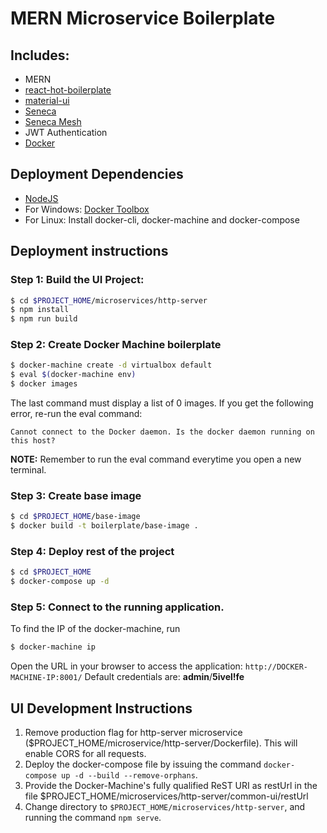 # MERN Microservice Boilerplate
## Includes:
- MERN
- [react-hot-boilerplate](https://github.com/gaearon/react-hot-boilerplate)
- [material-ui](http://material-ui.com)
- [Seneca](http://senecajs.org)
- [Seneca Mesh](https://github.com/rjrodger/seneca-mesh)
- JWT Authentication
- [Docker](https://docker.com)

## Deployment Dependencies
- [NodeJS](https://nodejs.org)
- For Windows: [Docker Toolbox](https://www.docker.com/products/docker-toolbox)
- For Linux: Install docker-cli, docker-machine and docker-compose

## Deployment instructions

### Step 1: Build the UI Project:
```sh
$ cd $PROJECT_HOME/microservices/http-server
$ npm install
$ npm run build
```
### Step 2: Create Docker Machine boilerplate
```sh
$ docker-machine create -d virtualbox default
$ eval $(docker-machine env)
$ docker images
```
The last command must display a list of 0 images. If you get the following error, re-run the eval command:
```
Cannot connect to the Docker daemon. Is the docker daemon running on this host?
```
__NOTE:__ Remember to run the eval command everytime you open a new terminal.

### Step 3: Create base image
```sh
$ cd $PROJECT_HOME/base-image
$ docker build -t boilerplate/base-image .
```
### Step 4: Deploy rest of the project
```sh
$ cd $PROJECT_HOME
$ docker-compose up -d
```
### Step 5: Connect to the running application.
To find the IP of the docker-machine, run
```sh
$ docker-machine ip
```
Open the URL in your browser to access the application: `http://DOCKER-MACHINE-IP:8001/`
Default credentials are: __admin__/__5ivel!fe__

## UI Development Instructions
1. Remove production flag for http-server microservice ($PROJECT_HOME/microservice/http-server/Dockerfile). This will enable CORS for all requests.
1. Deploy the docker-compose file by issuing the command `docker-compose up -d --build --remove-orphans`.
1. Provide the Docker-Machine's fully qualified ReST URI as restUrl in the file $PROJECT_HOME/microservices/http-server/common-ui/restUrl
1. Change directory to `$PROJECT_HOME/microservices/http-server`, and running the command `npm serve`.
